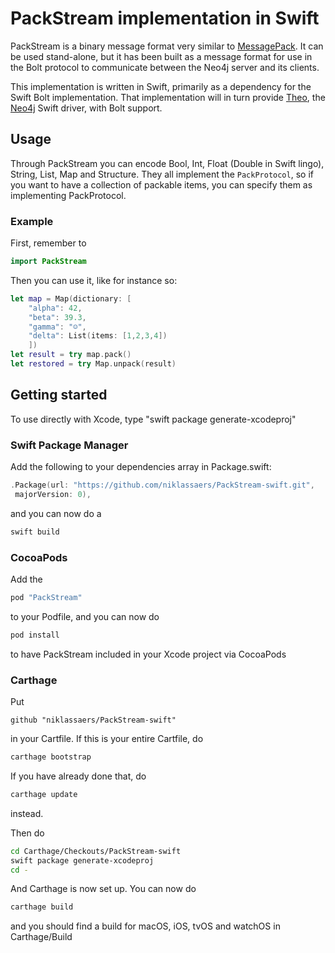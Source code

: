 # PackStream implementation in Swift

PackStream is a binary message format very similar to [MessagePack](http://msgpack.org). It can be used stand-alone, but it has been built as a message format for use in the Bolt protocol to communicate between the Neo4j server and its clients.

This implementation is written in Swift, primarily as a dependency for the Swift Bolt implementation. That implementation will in turn provide [Theo](https://github.com/graphstory/neo4j-ios), the [Neo4j](https://neo4j.com) Swift driver, with Bolt support.

## Usage
Through PackStream you can encode Bool, Int, Float (Double in Swift lingo), String, List, Map and Structure. They all implement the `PackProtocol`, so if you want to have a collection of packable items, you can specify them as implementing PackProtocol. 

### Example
First, remember to
```swift
import PackStream
```

Then you can use it, like for instance so:

```swift
let map = Map(dictionary: [
    "alpha": 42,
    "beta": 39.3,
    "gamma": "☺",
    "delta": List(items: [1,2,3,4])
    ])
let result = try map.pack()
let restored = try Map.unpack(result)
```

## Getting started

To use directly with Xcode, type "swift package generate-xcodeproj"


### Swift Package Manager
Add the following to your dependencies array in Package.swift:
```swift
.Package(url: "https://github.com/niklassaers/PackStream-swift.git",
 majorVersion: 0),
```
and you can now do a
```bash
swift build
```

### CocoaPods
Add the 
```ruby
pod "PackStream"
```
to your Podfile, and you can now do
```bash
pod install
```
to have PackStream included in your Xcode project via CocoaPods

### Carthage
Put 
```ogdl
github "niklassaers/PackStream-swift"
```
in your Cartfile. If this is your entire Cartfile, do
```bash
carthage bootstrap
```
If you have already done that, do
```bash
carthage update
```
instead.

Then do 
```bash
cd Carthage/Checkouts/PackStream-swift
swift package generate-xcodeproj
cd -
```

And Carthage is now set up. You can now do
```bash
carthage build
```
and you should find a build for macOS, iOS, tvOS and watchOS in Carthage/Build